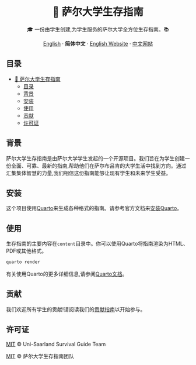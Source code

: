 <div align="center"><a name="readme-top"></a>

# 🌟 萨尔大学生存指南

🎓 一份由学生创建,为学生服务的萨尔大学全方位生存指南。📚

[English](./README.md) · **简体中文** · [English Website][english-website-link] · [中文网站][chinese-website-link]


[chinese-website-badge]: https://img.shields.io/badge/中文网站-访问-blue?style=for-the-badge&logo=read-the-docs
[chinese-website-link]: https://exusiaiwei.github.io/uni-saarland-survival-guide/zh/
[english-website-badge]: https://img.shields.io/badge/website-visit-blue?style=for-the-badge&logo=read-the-docs
[english-website-link]: https://exusiaiwei.github.io/uni-saarland-survival-guide/en

</div>

## 目录

- [🌟 萨尔大学生存指南](#-萨尔大学生存指南)
  - [目录](#目录)
  - [背景](#背景)
  - [安装](#安装)
  - [使用](#使用)
  - [贡献](#贡献)
  - [许可证](#许可证)

## 背景

萨尔大学生存指南是由萨尔大学学生发起的一个开源项目。我们旨在为学生创建一份全面、可靠、最新的指南,帮助他们在萨尔布吕肯的大学生活中找到方向。通过汇集集体智慧的力量,我们相信这份指南能够让现有学生和未来学生受益。

## 安装

这个项目使用[Quarto](https://quarto.org/)来生成各种格式的指南。请参考官方文档来[安装Quarto](https://quarto.org/docs/get-started/)。

## 使用

生存指南的主要内容在`content`目录中。你可以使用Quarto将指南渲染为HTML、PDF或其他格式。

```sh
quarto render
```

有关使用Quarto的更多详细信息,请参阅[Quarto文档](https://quarto.org/docs/guide/)。

## 贡献

我们欢迎所有学生的贡献!请阅读我们的[贡献指南](CONTRIBUTING.md)以开始参与。

## 许可证

[MIT](LICENSE) © Uni-Saarland Survival Guide Team

[MIT](LICENSE) © 萨尔大学生存指南团队
